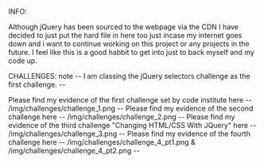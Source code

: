 INFO: 

Although jQuery has been sourced to the webpage via the CDN I have decided to just put the hard file in here too just incase my internet goes down and i want to continue working
on this project or any projects in the future. I feel like this is a good habbit to get into just to back myself and my code up.


CHALLENGES: note -- I am classing the jQuery selectors challenge as the first challenge. --

Please find my evidence of the first challenge set by code institute here --  /img/challenges/challenge_1.png --
Please find my evidence of the second challenge here --  /img/challenges/challenge_2.png --
Please find my evidence of the third challenge "Changing HTML/CSS With JQuery" here -- /img/challenges/challenge_3.png -- 
Please find my evidence of the fourth challenge here -- /img/challenges/challenge_4_pt1.png & /img/challenges/challenge_4_pt2.png -- 